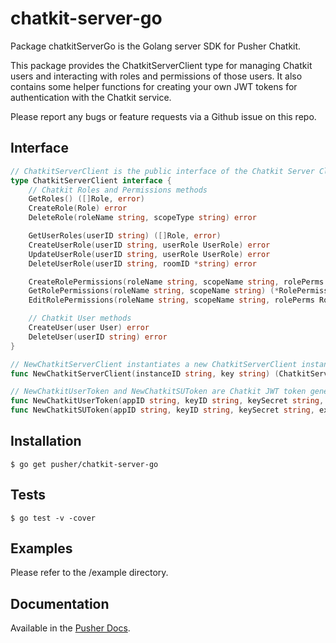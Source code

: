 # chatkit-server-go

Package chatkitServerGo is the Golang server SDK for Pusher Chatkit.

This package provides the ChatkitServerClient type for managing Chatkit users and
interacting with roles and permissions of those users. It also contains some helper
functions for creating your own JWT tokens for authentication with the Chatkit
service.

Please report any bugs or feature requests via a Github issue on this repo.

## Interface

```go
// ChatkitServerClient is the public interface of the Chatkit Server Client
type ChatkitServerClient interface {
    // Chatkit Roles and Permissions methods
    GetRoles() ([]Role, error)
    CreateRole(Role) error
    DeleteRole(roleName string, scopeType string) error

    GetUserRoles(userID string) ([]Role, error)
    CreateUserRole(userID string, userRole UserRole) error
    UpdateUserRole(userID string, userRole UserRole) error
    DeleteUserRole(userID string, roomID *string) error

    CreateRolePermissions(roleName string, scopeName string, rolePerms RolePermissions) error
    GetRolePermissions(roleName string, scopeName string) (*RolePermissions, error)
    EditRolePermissions(roleName string, scopeName string, rolePerms RolePermissions) error

    // Chatkit User methods
    CreateUser(user User) error
    DeleteUser(userID string) error
}

// NewChatkitServerClient instantiates a new ChatkitServerClient instance 
func NewChatkitServerClient(instanceID string, key string) (ChatkitServerClient, error)

// NewChatkitUserToken and NewChatkitSUToken are Chatkit JWT token generation helper functions
func NewChatkitUserToken(appID string, keyID string, keySecret string, userID string, expiryDuration time.Duration) (tokenString string, expiry time.Time, err error)
func NewChatkitSUToken(appID string, keyID string, keySecret string, expiryDuration time.Duration) (tokenString string, expiry time.Time, err error)
```

## Installation

    $ go get pusher/chatkit-server-go

## Tests

    $ go test -v -cover

## Examples

Please refer to the /example directory.

## Documentation

Available in the [Pusher Docs](https://docs.pusher.com/chatkit/overview/).
